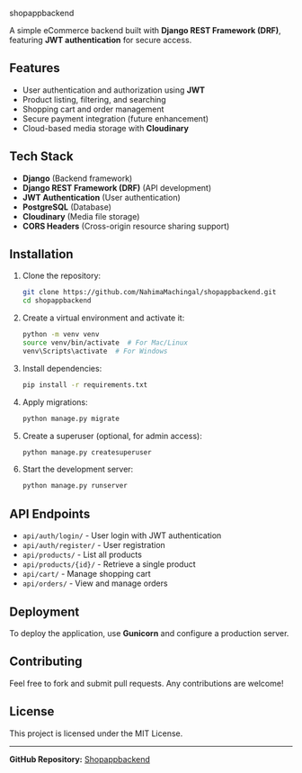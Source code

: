 shopappbackend

A simple eCommerce backend built with **Django REST Framework (DRF)**, featuring **JWT authentication** for secure access.

## Features
- User authentication and authorization using **JWT**
- Product listing, filtering, and searching
- Shopping cart and order management
- Secure payment integration (future enhancement)
- Cloud-based media storage with **Cloudinary**

## Tech Stack
- **Django** (Backend framework)
- **Django REST Framework (DRF)** (API development)
- **JWT Authentication** (User authentication)
- **PostgreSQL** (Database)
- **Cloudinary** (Media file storage)
- **CORS Headers** (Cross-origin resource sharing support)

## Installation

1. Clone the repository:
   ```bash
   git clone https://github.com/NahimaMachingal/shopappbackend.git
   cd shopappbackend
   ```
2. Create a virtual environment and activate it:
   ```bash
   python -m venv venv
   source venv/bin/activate  # For Mac/Linux
   venv\Scripts\activate  # For Windows
   ```
3. Install dependencies:
   ```bash
   pip install -r requirements.txt
   ```
4. Apply migrations:
   ```bash
   python manage.py migrate
   ```
5. Create a superuser (optional, for admin access):
   ```bash
   python manage.py createsuperuser
   ```
6. Start the development server:
   ```bash
   python manage.py runserver
   ```

## API Endpoints
- `api/auth/login/` - User login with JWT authentication
- `api/auth/register/` - User registration
- `api/products/` - List all products
- `api/products/{id}/` - Retrieve a single product
- `api/cart/` - Manage shopping cart
- `api/orders/` - View and manage orders

## Deployment
To deploy the application, use **Gunicorn** and configure a production server.

## Contributing
Feel free to fork and submit pull requests. Any contributions are welcome!

## License
This project is licensed under the MIT License.

---
**GitHub Repository:** [Shopappbackend](https://github.com/NahimaMachingal/shopappbackend.git)
